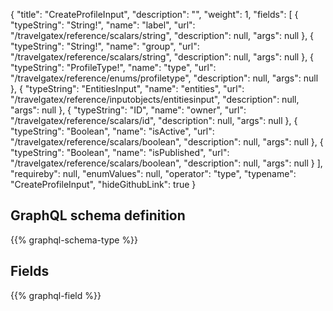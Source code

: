 {
  "title": "CreateProfileInput",
  "description": "",
  "weight": 1,
  "fields": [
    {
      "typeString": "String!",
      "name": "label",
      "url": "/travelgatex/reference/scalars/string",
      "description": null,
      "args": null
    },
    {
      "typeString": "String!",
      "name": "group",
      "url": "/travelgatex/reference/scalars/string",
      "description": null,
      "args": null
    },
    {
      "typeString": "ProfileType!",
      "name": "type",
      "url": "/travelgatex/reference/enums/profiletype",
      "description": null,
      "args": null
    },
    {
      "typeString": "EntitiesInput",
      "name": "entities",
      "url": "/travelgatex/reference/inputobjects/entitiesinput",
      "description": null,
      "args": null
    },
    {
      "typeString": "ID",
      "name": "owner",
      "url": "/travelgatex/reference/scalars/id",
      "description": null,
      "args": null
    },
    {
      "typeString": "Boolean",
      "name": "isActive",
      "url": "/travelgatex/reference/scalars/boolean",
      "description": null,
      "args": null
    },
    {
      "typeString": "Boolean",
      "name": "isPublished",
      "url": "/travelgatex/reference/scalars/boolean",
      "description": null,
      "args": null
    }
  ],
  "requireby": null,
  "enumValues": null,
  "operator": "type",
  "typename": "CreateProfileInput",
  "hideGithubLink": true
}
## GraphQL schema definition

{{% graphql-schema-type %}}

## Fields

{{% graphql-field %}}
